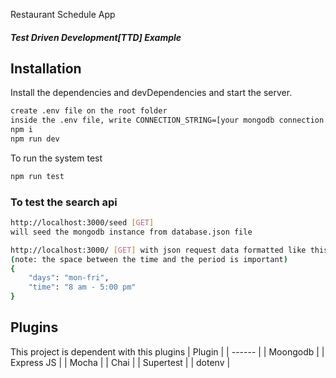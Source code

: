  Restaurant Schedule App
##### _Test Driven Development[TTD] Example_

## Installation

Install the dependencies and devDependencies and start the server.

```sh
create .env file on the root folder
inside the .env file, write CONNECTION_STRING=[your mongodb connection string]
npm i
npm run dev
```

To run the system test

```sh
npm run test
```

### To test the search api

```sh
http://localhost:3000/seed [GET]
will seed the mongodb instance from database.json file
```

```sh
http://localhost:3000/ [GET] with json request data formatted like this:
(note: the space between the time and the period is important)
{
    "days": "mon-fri",
    "time": "8 am - 5:00 pm"
}
```


## Plugins
This project is dependent with this plugins
| Plugin |
| ------ | 
| Moongodb | 
| Express JS |
| Mocha |
| Chai |
| Supertest |
| dotenv |
